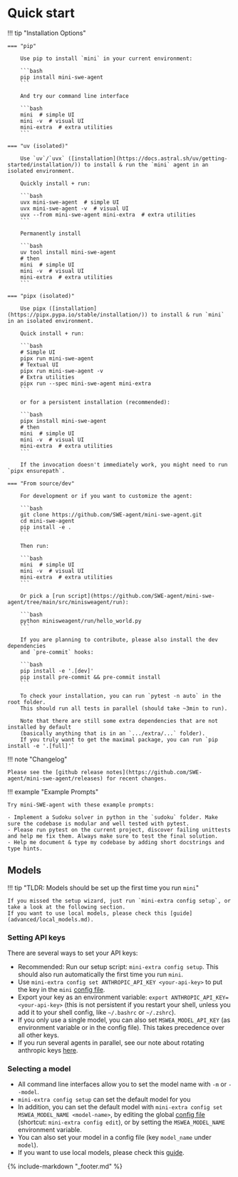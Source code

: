 # Quick start

!!! tip "Installation Options"

    === "pip"

        Use pip to install `mini` in your current environment:

        ```bash
        pip install mini-swe-agent
        ```

        And try our command line interface

        ```bash
        mini  # simple UI
        mini -v  # visual UI
        mini-extra  # extra utilities
        ```

    === "uv (isolated)"

        Use `uv`/`uvx` ([installation](https://docs.astral.sh/uv/getting-started/installation/)) to install & run the `mini` agent in an isolated environment.

        Quickly install + run:

        ```bash
        uvx mini-swe-agent  # simple UI
        uvx mini-swe-agent -v  # visual UI
        uvx --from mini-swe-agent mini-extra  # extra utilities
        ```

        Permanently install

        ```bash
        uv tool install mini-swe-agent
        # then
        mini  # simple UI
        mini -v  # visual UI
        mini-extra  # extra utilities
        ```

    === "pipx (isolated)"

        Use pipx ([installation](https://pipx.pypa.io/stable/installation/)) to install & run `mini` in an isolated environment.

        Quick install + run:

        ```bash
        # Simple UI
        pipx run mini-swe-agent
        # Textual UI
        pipx run mini-swe-agent -v
        # Extra utilities
        pipx run --spec mini-swe-agent mini-extra
        ```

        or for a persistent installation (recommended):

        ```bash
        pipx install mini-swe-agent
        # then
        mini  # simple UI
        mini -v  # visual UI
        mini-extra  # extra utilities
        ```

        If the invocation doesn't immediately work, you might need to run `pipx ensurepath`.

    === "From source/dev"

        For development or if you want to customize the agent:

        ```bash
        git clone https://github.com/SWE-agent/mini-swe-agent.git
        cd mini-swe-agent
        pip install -e .
        ```

        Then run:

        ```bash
        mini  # simple UI
        mini -v  # visual UI
        mini-extra  # extra utilities
        ```

        Or pick a [run script](https://github.com/SWE-agent/mini-swe-agent/tree/main/src/minisweagent/run):

        ```bash
        python minisweagent/run/hello_world.py
        ```

        If you are planning to contribute, please also install the dev dependencies
        and `pre-commit` hooks:

        ```bash
        pip install -e '.[dev]'
        pip install pre-commit && pre-commit install
        ```

        To check your installation, you can run `pytest -n auto` in the root folder.
        This should run all tests in parallel (should take ~3min to run).

        Note that there are still some extra dependencies that are not installed by default
        (basically anything that is in an `.../extra/...` folder).
        If you truly want to get the maximal package, you can run `pip install -e '.[full]'`

!!! note "Changelog"

    Please see the [github release notes](https://github.com/SWE-agent/mini-swe-agent/releases) for recent changes.

!!! example "Example Prompts"

    Try mini-SWE-agent with these example prompts:

    - Implement a Sudoku solver in python in the `sudoku` folder. Make sure the codebase is modular and well tested with pytest.
    - Please run pytest on the current project, discover failing unittests and help me fix them. Always make sure to test the final solution.
    - Help me document & type my codebase by adding short docstrings and type hints.

## Models

!!! tip "TLDR: Models should be set up the first time you run `mini`"

    If you missed the setup wizard, just run `mini-extra config setup`, or take a look at the following section.
    If you want to use local models, please check this [guide](advanced/local_models.md).

### Setting API keys

There are several ways to set your API keys:

* Recommended: Run our setup script: `mini-extra config setup`. This should also run automatically the first time you run `mini`.
* Use `mini-extra config set ANTHROPIC_API_KEY <your-api-key>` to put the key in the `mini` [config file](advanced/configuration.md).
* Export your key as an environment variable: `export ANTHROPIC_API_KEY=<your-api-key>` (this is not persistent if you restart your shell, unless you add it to your shell config, like `~/.bashrc` or `~/.zshrc`).
* If you only use a single model, you can also set `MSWEA_MODEL_API_KEY` (as environment variable or in the config file). This takes precedence over all other keys.
* If you run several agents in parallel, see our note about rotating anthropic keys [here](advanced/configuration.md).

### Selecting a model

* All command line interfaces allow you to set the model name with `-m` or `--model`.
* `mini-extra config setup` can set the default model for you
* In addition, you can set the default model with `mini-extra config set MSWEA_MODEL_NAME <model-name>`, by editing the global [config file](advanced/configuration.md) (shortcut: `mini-extra config edit`), or by setting the `MSWEA_MODEL_NAME` environment variable.
* You can also set your model in a config file (key `model_name` under `model`).
* If you want to use local models, please check this [guide](advanced/local_models.md).

{% include-markdown "_footer.md" %}
